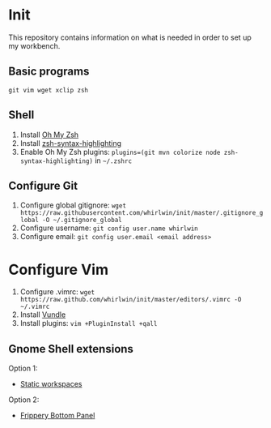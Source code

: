 # Init
This repository contains information on what is needed in order to set up my
workbench.

## Basic programs
    git vim wget xclip zsh

## Shell
1. Install [Oh My Zsh](https://github.com/robbyrussell/oh-my-zsh)
2. Install [zsh-syntax-highlighting](https://github.com/zsh-users/zsh-syntax-highlighting)
3. Enable Oh My Zsh plugins: `plugins=(git mvn colorize node zsh-syntax-highlighting)` in `~/.zshrc`

## Configure Git
1. Configure global gitignore: `wget https://raw.githubusercontent.com/whirlwin/init/master/.gitignore_global -O ~/.gitignore_global`
2. Configure username: `git config user.name whirlwin`
3. Configure email: `git config user.email <email address>`

# Configure Vim
1. Configure .vimrc: `wget https://raw.github.com/whirlwin/init/master/editors/.vimrc -O ~/.vimrc`
2. Install [Vundle](https://github.com/VundleVim/Vundle.vim)
3. Install plugins: `vim +PluginInstall +qall`

## Gnome Shell extensions
Option 1:
- [Static workspaces](https://extensions.gnome.org/extension/484/workspace-grid/)

Option 2:
- [Frippery Bottom Panel](https://extensions.gnome.org/extension/3/bottom-panel/)

